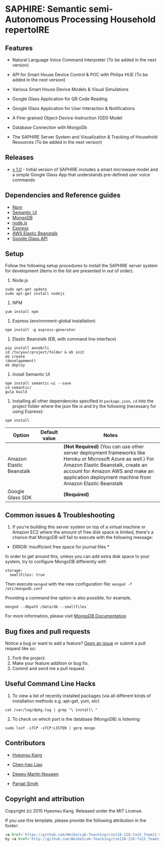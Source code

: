 # SAPHIRE: Semantic semi-Autonomous Processing Household repertoIRE

## Features

* Natural Language Voice Command Interpreter (To be added in the next version)

* API for Smart House Device Control & POC with Philips HUE (To be added in the next version)

* Various Smart House Device Models & Visual Simulations

* Google Glass Application for QR Code Reading

* Google Glass Application for User Interaction & Notifications

* A Fine-grained Object-Device-Instruction (ODI) Model

* Database Connection with MongoDb

* The SAPHIRE Server System and Visualization & Tracking of Household Resources (To be added in the next version)

## Releases
* [v 1.0](https://github.com/WeibelLab-Teaching/cse118-218-fa15_Team11) - Initial version of SAPHIRE includes a smart microwave model and a simple Google Glass App that understands pre-defined user voice commands

## Dependencies and Reference guides

* [Npm](http://www.npmjs.com/)
* [Semantic UI](http://semantic-ui.com/)
* [MongoDB](https://www.mongodb.org/)
* [node.js](https://nodejs.org/en/)
* [Express](http://expressjs.com/)
* [AWS Elastic Beanstalk](https://aws.amazon.com/elasticbeanstalk/)
* [Google Glass API](https://developers.google.com/glass/develop/gdk/voice)


## Setup

Follow the following setup procedures to install the SAPHIRE server system for development (items in the list are presented in out of order).

1. Node.js
  ```
  sudo apt-get update
  sudo apt-get install nodejs
  ```

1. NPM
  ```
  yum install npm
  ```

1. Express (environment-global installation)
  ```
  npm install -g express-generator
  ```

1. Elastic Beanstalk (EB, with command line interface)
  ```
  pip install awsebcli
  cd /to/your/project/folder & eb init
  eb create
  (developement)
  eb deploy
  ```

1. Install Semantic UI
  ```
  npm install semantic-ui --save
  cd semantic/
  gulp build
  ```

1. Installing all other dependencies specified in `package.json`, `cd` into the project folder where the json file is and try the following (necessary for using Express):
  ```
  npm install
  ```

| Option                   | Default value           | Notes                                                                                                     |
|--------------------------|-------------------------|-----------------------------------------------------------------------------------------------------------|
| Amazon Elastic Beanstalk |                         | **(Not Required)** (You can use other server deployment frameworks like Heroku or Microsoft Azure as well.) For Amazon Elastic Beanstalk, create an account for Amazon AWS and make an application deployment machine from Amazon Elastic Beanstalk |
| Google Glass SDK |                 | **(Required)**                  |

## Common issues & Troubleshooting

1. If you're building this server system on top of a virtual machine or Amazon EC2 where the amount of free disk space is limited, there's a chance that MongoDB will fail to execute with the following message:

* ERROR: Insufficient free space for journal files *

In order to get around this, unless you can add extra disk space to your system, try to configure MongoDB differently with 
  ```
  storage:
    smallFiles: true
  ```

Then execute `mongod` with the new configuration file: `mongod -f /etc/mongodb.conf`

Providing a command line option is also possible, for example,
  ```
  mongod --dbpath /data/db --smallfiles
  ```

For more information, please visit [MongoDB Documentation](https://docs.mongodb.org/manual/reference/configuration-options/#storage.mmapv1.smallFiles)

## Bug fixes and pull requests

Notice a bug or want to add a feature? [Open an issue](https://github.com/WeibelLab-Teaching/cse118-218-fa15_Team11/issues) or submit a pull request like so:

1. Fork the project.
1. Make your feature addition or bug fix.
1. Commit and send me a pull request.

## Useful Command Line Hacks

1. To view a list of recently installed packages (via all different kinds of installation methods e.g. apt-get, yum, etc)
  ```
  cat /var/log/dpkg.log | grep "\ install\ "
  ```

2. To check on which port is the database (MongoDB) is listening:
  ```
  sudo lsof -iTCP -sTCP:LISTEN | gerp mongo
  ```

## Contributors 

* [Hyeonsu Kang](https://www.linkedin.com/pub/hyeonsu-kang/93/28b/684)

* [Chen-hao Liao](https://github.com/Chenhaoxd)

* [Dewey Martin Nguwen](https://github.com/martininguyen)

* [Pargat Singh](https://github.com/gotsingh)

## Copyright and attribution

Copyright (c) 2015 Hyeonsu Kang. Released under the MIT License.

If you use this template, please provide the following attribution in the footer: 

```html
<a href='https://github.com/WeibelLab-Teaching/cse118-218-fa15_Team11'>SAPHIRE</a> 
by <a href='http://github.com/WeibelLab-Teaching/cse118-218-fa15_Team11'>Team11</a>.
```
